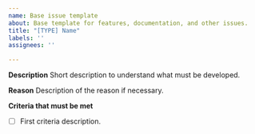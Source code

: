 ```yaml
---
name: Base issue template
about: Base template for features, documentation, and other issues.
title: "[TYPE] Name"
labels: ''
assignees: ''

---
```


**Description**
Short description to understand what must be developed.

**Reason**
Description of the reason if necessary.

**Criteria that must be met**
- [ ] First criteria description.
